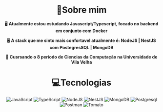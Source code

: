 <div align="center">

# 👤**Sobre mim**
🖥️ **Atualmente estou estudando Javascript/Typescript, focado no backend em conjunto com Docker**

🖥️ **A stack que me sinto mais confortavel atualmente é: NodeJS | NestJS com PostegresSQL | MongoDB**

📓 **Cusrsando o 8 periodo de Ciencias da Computação na Universidade de Vila Velha**

</div>
<div align="center">

# 💻Tecnologias
![JavaScript](https://img.shields.io/badge/javascript-darkslategray.svg?style=for-the-badge&logo=javascript&logoColor=%23F7DF1E) ![TypeScript](https://img.shields.io/badge/typescript-darkturquoise.svg?style=for-the-badge&logo=typescript&logoColor=#0074c9) ![NodeJS](https://img.shields.io/badge/node.js-6DA55F?style=for-the-badge&logo=node.js&logoColor=white) ![NestJS](https://img.shields.io/badge/nest.js-crimson.svg?style=for-the-badge&logo=nestjs&logoColor=white) ![MongoDB](https://img.shields.io/badge/MongoDB-%234ea94b.svg?style=for-the-badge&logo=mongodb&logoColor=white) ![Postgresql](https://img.shields.io/badge/postgresql-darkslateblue.svg?style=for-the-badge&logo=postgresql&logoColor=white) ![Postman](https://img.shields.io/badge/postman-chocolate.svg?style=for-the-badge&logo=postman&logoColor=white)  ![Tomato](https://img.shields.io/badge/git-tomato.svg?style=for-the-badge&logo=git&logoColor=white)
</div>

</div>
